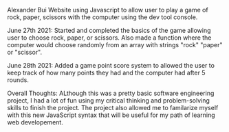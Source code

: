 Alexander Bui
Website using Javascript to allow user to play a game of rock, paper, scissors with the computer using the dev tool console.

June 27th 2021:
Started and completed the basics of the game allowing user to choose rock, paper, or scissors. Also made a function where the computer would choose randomly from an array with strings "rock" "paper" or "scissor".

June 28th 2021:
Added a game point score system to allowed the user to keep track of how many points they had and the computer had after 5 rounds.

Overall Thoughts:
ALthough this was a pretty basic software engineering project, I had a lot of fun using my critical thinking and problem-solving skills to finish the project. The project also allowed me to familarize myself with this new JavaScript syntax that will be useful for my path of learning web developement.